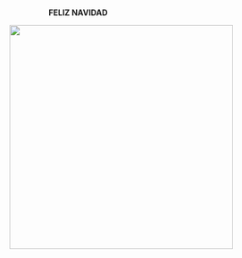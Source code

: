                                             **FELIZ NAVIDAD**


   <img src="https://media.discordapp.net/attachments/1227643815016398859/1313987446798549012/840595C4-EAD6-4B69-AF15-4A07357F014F.gif?ex=675221ac&is=6750d02c&hm=490a1be0a112bfa0ae991fa9ec54482ac54356b129d7075e2a607c1c034f148f&=&width=577&height=577" width="400px">



